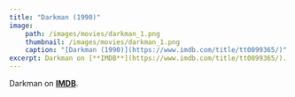 ```yaml
---
title: "Darkman (1990)"
image:
    path: /images/movies/darkman_1.png
    thumbnail: /images/movies/darkman_1.png
    caption: "[Darkman (1990)](https://www.imdb.com/title/tt0099365/)"
excerpt: Darkman on [**IMDB**](https://www.imdb.com/title/tt0099365/).
---
```


Darkman on [**IMDB**](https://www.imdb.com/title/tt0099365/).


